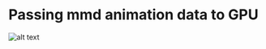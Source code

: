 # Passing mmd animation data to GPU
![alt text](https://github.com/su8erlemon/sketch/blob/master/007/Feb-26-2017%2001-13-26.gif)